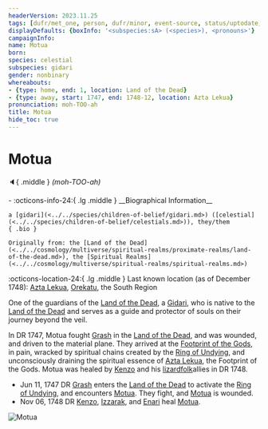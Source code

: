 ```yaml
---
headerVersion: 2023.11.25
tags: [dufr/met_one, person, dufr/minor, event-source, status/uptodate, status/unknown]
displayDefaults: {boxInfo: '<subspecies:sA> (<species>), <pronouns>'}
campaignInfo:
name: Motua
born:
species: celestial
subspecies: gidari
gender: nonbinary
whereabouts:
- {type: home, end: 1, location: Land of the Dead}
- {type: away, start: 1747, end: 1748-12, location: Azta Lekua}
pronunciation: moh-TOO-ah
title: Motua
hide_toc: true
---
```


# Motua
:speaker:{ .middle } *(moh-TOO-ah)*  
<div class="grid cards ext-narrow-margin ext-one-column" markdown>
- :octicons-info-24:{ .lg .middle } __Biographical Information__

    a [gidari](<../../species/children-of-belief/gidari.md>) ([celestial](<../../species/children-of-belief/celestials.md>)), they/them  
    { .bio }

    Originally from: the [Land of the Dead](<../../cosmology/multiverse/spiritual-realms/proximate-realms/land-of-the-dead.md>), the [Spiritual Realms](<../../cosmology/multiverse/spiritual-realms/spiritual-realms.md>)
</div>

:octicons-location-24:{ .lg .middle } Last known location (as of December 1748): [Azta Lekua](<../../gazetteer/far-south/azta-lekua.md>), [Orekatu](<../../gazetteer/far-south/orekatu.md>), the South Region


One of the guardians of the [Land of the Dead](<../../cosmology/multiverse/spiritual-realms/proximate-realms/land-of-the-dead.md>), a [Gidari](<../../species/children-of-belief/gidari.md>), who is native to the [Land of the Dead](<../../cosmology/multiverse/spiritual-realms/proximate-realms/land-of-the-dead.md>) and serves as a guide and protector of souls on their journey beyond the veil. 

In DR 1747, Motua fought [Grash](<../other-nonhumans/grash.md>) in the [Land of the Dead](<../../cosmology/multiverse/spiritual-realms/proximate-realms/land-of-the-dead.md>), and was wounded, and driven to the material plane. They arrived at the [Footprint of the Gods](<../../gazetteer/far-south/azta-lekua.md>), in pain, wracked by spiritual chains created by the [Ring of Undying](<../../things/artifacts-of-power/ring-of-undying.md>), and unconsciously draining the spiritual essence of [Azta Lekua](<../../gazetteer/far-south/azta-lekua.md>), the Footprint of the Gods. Motua was healed by [Kenzo](<../pcs/dunmar-fellowship/kenzo.md>) and his [lizardfolk](<../../species/children-of-the-embodied-gods/lizardfolk/lizardfolk.md>)allies in DR 1748.

- Jun 11, 1747 DR [Grash](<../other-nonhumans/grash.md>) enters the [Land of the Dead](<../../cosmology/multiverse/spiritual-realms/proximate-realms/land-of-the-dead.md>) to activate the [Ring of Undying](<../../things/artifacts-of-power/ring-of-undying.md>), and encounters [Motua](<./motua.md>). They fight, and [Motua](<./motua.md>) is wounded.
- Nov 06, 1748 DR [Kenzo](<../pcs/dunmar-fellowship/kenzo.md>), [Izzarak](<../pcs/dunmar-fellowship/guests/izzarak.md>), and [Enari](<../lizardfolk/enari.md>) heal [Motua](<./motua.md>).


![Motua](../../assets/motua.png)